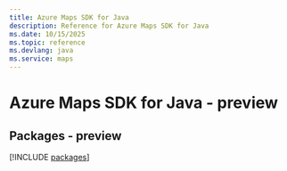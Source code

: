 ```yaml
---
title: Azure Maps SDK for Java
description: Reference for Azure Maps SDK for Java
ms.date: 10/15/2025
ms.topic: reference
ms.devlang: java
ms.service: maps
---
```

# Azure Maps SDK for Java - preview
## Packages - preview
[!INCLUDE [packages](maps-index.md)]